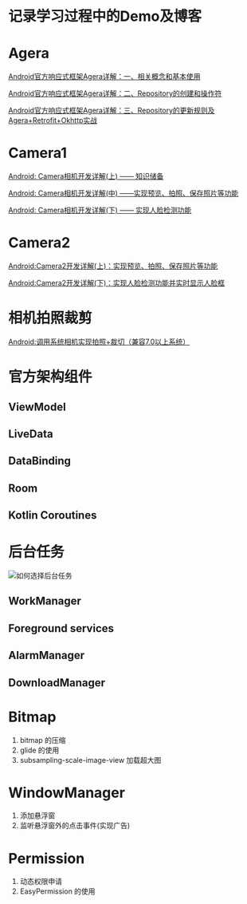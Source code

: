 
# 记录学习过程中的Demo及博客


# Agera
[Android官方响应式框架Agera详解：一、相关概念和基本使用](https://www.jianshu.com/p/32461a21238e)

[Android官方响应式框架Agera详解：二、Repository的创建和操作符](https://www.jianshu.com/p/be31280ea353)

[Android官方响应式框架Agera详解：三、Repository的更新规则及Agera+Retrofit+Okhttp实战](https://www.jianshu.com/p/c81c862654bf)

# Camera1
[Android: Camera相机开发详解(上) —— 知识储备](https://www.jianshu.com/p/f8d0d1467584)

[Android: Camera相机开发详解(中) ——实现预览、拍照、保存照片等功能](https://www.jianshu.com/p/e20a2ad6ad9a)

[Android: Camera相机开发详解(下) —— 实现人脸检测功能](https://www.jianshu.com/p/3bb301c302e8)


# Camera2
[Android:Camera2开发详解(上)：实现预览、拍照、保存照片等功能](https://www.jianshu.com/p/0ea5e201260f)

[Android:Camera2开发详解(下)：实现人脸检测功能并实时显示人脸框](https://www.jianshu.com/p/331af6dc2772)

# 相机拍照裁剪
[Android:调用系统相机实现拍照+裁切（兼容7.0以上系统）](https://www.jianshu.com/p/eca7335602c1)

# 官方架构组件
## ViewModel
## LiveData
## DataBinding
## Room
## Kotlin Coroutines

# 后台任务
![如何选择后台任务](https://developer.android.google.cn/images/guide/background/bg-job-choose.svg)
## WorkManager
## Foreground services
## AlarmManager
## DownloadManager



# Bitmap
1. bitmap 的压缩
2. glide 的使用
3. subsampling-scale-image-view 加载超大图

# WindowManager
1. 添加悬浮窗 
2. 监听悬浮窗外的点击事件(实现广告)

# Permission
1. 动态权限申请
2. EasyPermission 的使用
